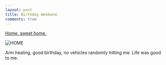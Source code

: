 ```yaml
---
layout: post
title: Birthday Weekend.
comments: true
---
```


[Home, sweet home.](https://www.youtube.com/watch?v=Tlou_2lMLAc)

<!--more-->

![HOME](http://federicomaffei.github.io/public/images/home.jpg)

Arm healing, good birthday, no vehicles randomly hitting me. Life was good to me.